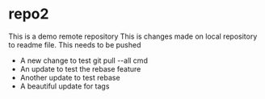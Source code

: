 # repo2
This is a demo remote repository
This is changes made on local repository to readme file. This needs to be pushed
* A new change to test git pull --all cmd
* An update to test the rebase feature
* Another update to test rebase
* A beautiful update for tags